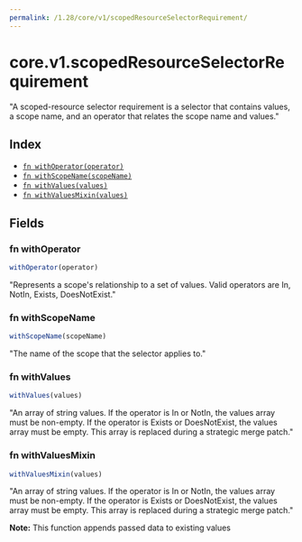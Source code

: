 ```yaml
---
permalink: /1.28/core/v1/scopedResourceSelectorRequirement/
---
```


# core.v1.scopedResourceSelectorRequirement

"A scoped-resource selector requirement is a selector that contains values, a scope name, and an operator that relates the scope name and values."

## Index

* [`fn withOperator(operator)`](#fn-withoperator)
* [`fn withScopeName(scopeName)`](#fn-withscopename)
* [`fn withValues(values)`](#fn-withvalues)
* [`fn withValuesMixin(values)`](#fn-withvaluesmixin)

## Fields

### fn withOperator

```ts
withOperator(operator)
```

"Represents a scope's relationship to a set of values. Valid operators are In, NotIn, Exists, DoesNotExist."

### fn withScopeName

```ts
withScopeName(scopeName)
```

"The name of the scope that the selector applies to."

### fn withValues

```ts
withValues(values)
```

"An array of string values. If the operator is In or NotIn, the values array must be non-empty. If the operator is Exists or DoesNotExist, the values array must be empty. This array is replaced during a strategic merge patch."

### fn withValuesMixin

```ts
withValuesMixin(values)
```

"An array of string values. If the operator is In or NotIn, the values array must be non-empty. If the operator is Exists or DoesNotExist, the values array must be empty. This array is replaced during a strategic merge patch."

**Note:** This function appends passed data to existing values